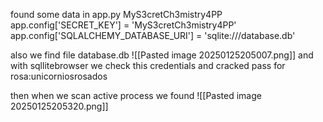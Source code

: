 found some data in app.py
MyS3cretCh3mistry4PP
app.config['SECRET_KEY'] = 'MyS3cretCh3mistry4PP'
app.config['SQLALCHEMY_DATABASE_URI'] = 'sqlite:///database.db'

also we find file database.db
![[Pasted image 20250125205007.png]]
and with sqllitebrowser we check this credentials and cracked pass for rosa:unicorniosrosados

then when we scan active process we found 
![[Pasted image 20250125205320.png]]

